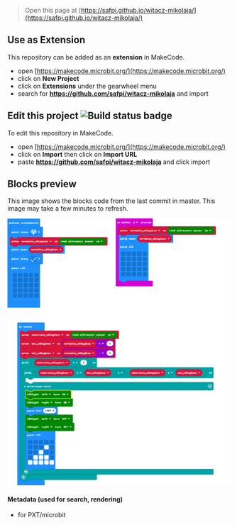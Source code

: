 
> Open this page at [https://safpi.github.io/witacz-mikolaja/](https://safpi.github.io/witacz-mikolaja/)

## Use as Extension

This repository can be added as an **extension** in MakeCode.

* open [https://makecode.microbit.org/](https://makecode.microbit.org/)
* click on **New Project**
* click on **Extensions** under the gearwheel menu
* search for **https://github.com/safpi/witacz-mikolaja** and import

## Edit this project ![Build status badge](https://github.com/safpi/witacz-mikolaja/workflows/MakeCode/badge.svg)

To edit this repository in MakeCode.

* open [https://makecode.microbit.org/](https://makecode.microbit.org/)
* click on **Import** then click on **Import URL**
* paste **https://github.com/safpi/witacz-mikolaja** and click import

## Blocks preview

This image shows the blocks code from the last commit in master.
This image may take a few minutes to refresh.

![A rendered view of the blocks](https://github.com/safpi/witacz-mikolaja/raw/master/.github/makecode/blocks.png)

#### Metadata (used for search, rendering)

* for PXT/microbit
<script src="https://makecode.com/gh-pages-embed.js"></script><script>makeCodeRender("{{ site.makecode.home_url }}", "{{ site.github.owner_name }}/{{ site.github.repository_name }}");</script>

